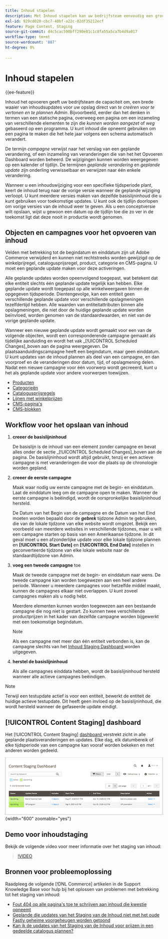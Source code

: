 ```yaml
---
title: Inhoud stapelen
description: Met Inhoud stapelen kan uw bedrijfsteam eenvoudig een groot aantal inhoudsupdates voor uw winkel maken, voorvertonen en plannen, rechtstreeks vanuit de beheerder.
exl-id: 929cd020-cbc7-40bf-a22c-02df35212ecf
feature: Page Content, Staging
source-git-commit: d4c5cac590bff290e81c1c8fa55a5ca7b4d9a017
workflow-type: tm+mt
source-wordcount: '887'
ht-degree: 0%

---
```


# Inhoud stapelen

{{ee-feature}}

Inhoud het opvoeren geeft uw bedrijfsteam de capaciteit om, een brede waaier van inhoudsupdates voor uw opslag direct van _te creëren voor te vertonen en te plannen Admin_. Bijvoorbeeld, eerder dan het denken in termen van een statische pagina, overweeg een pagina om een inzameling van verschillende elementen te zijn die _kunnen worden aangezet_ of _weg_ gebaseerd op een programma. U kunt inhoud die opneemt gebruiken om een pagina te maken die het hele jaar volgens een schema automatisch verandert.

De termijn _campagne_ verwijst naar het verslag van een geplande verandering, of een inzameling van veranderingen die van het het Opvoeren Dashboard worden beheerd. De wijzigingen kunnen worden weergegeven op een kalender of tijdlijn. De termijnen _geplande verandering_ en _geplande update_ zijn onderling verwisselbaar en verwijzen naar één enkele verandering.

Wanneer u een inhoudswijziging voor een specifieke tijdsperiode plant, keert de inhoud terug naar de vorige versie wanneer de geplande wijziging verloopt. U kunt meerdere versies maken van dezelfde basislijninhoud die u kunt gebruiken voor toekomstige updates. U kunt ook de tijdlijn doorlopen om vorige versies van de inhoud weer te geven. Als u een conceptversie wilt opslaan, wijst u gewoon een datum op de tijdlijn toe die zo ver in de toekomst ligt dat deze nooit in productie wordt genomen.

## Objecten en campagnes voor het opvoeren van inhoud

Velden met betrekking tot de begindatum en einddatum zijn uit Adobe Commerce verwijderd en kunnen niet rechtstreeks worden gewijzigd op de winkelprijregel, catalogusprijsregel, product, categorie en CMS-pagina. U moet een geplande update maken voor deze activeringen.

Alle geplande updates worden opeenvolgend toegepast, wat betekent dat elke entiteit slechts één geplande update tegelijk kan hebben. Elke geplande update wordt toegepast op alle winkelweergaven binnen de opgegeven tijdsperiode. Dientengevolge, kan een entiteit geen verschillende geplande update voor verschillende opslagmeningen tezelfdertijd hebben. Alle waarden van entiteitattributen binnen alle opslagmeningen, die niet door de huidige geplande update worden beïnvloed, worden genomen van de standaardwaarden, en niet van de vorige geplande update.

Wanneer een nieuwe geplande update wordt gemaakt voor een van de volgende objecten, wordt een corresponderende campagne gemaakt als tijdelijke aanduiding en wordt het vak _[!UICONTROL Scheduled Changes]_boven aan de pagina weergegeven. De plaatsaanduidingscampagne heeft een begindatum, maar geen einddatum. U kunt updates van de inhoud plannen als deel van een campagne, en dan voorproef en de veranderingen door datum, tijd, of opslagmening delen. Nadat een nieuwe campagne voor één voorwerp wordt gecreeerd, kunt u het als geplande update voor andere voorwerpen toewijzen.

- [Producten](../catalog/product-scheduled-changes.md)
- [Categorieën](../catalog/category-scheduled-changes.md)
- [Catalogusprijsregels](../merchandising-promotions/price-rule-catalog-scheduled-changes.md)
- [Lijnen met winkelprijzen](../merchandising-promotions/price-rule-cart-scheduled-changes.md)
- [CMS-pagina&#39;s](pages-workspace.md#scheduled-changes)
- [CMS-blokken](blocks.md)

## Workflow voor het opslaan van inhoud

1. **creeer de basislijninhoud**

   De basislijn is de inhoud van een element zonder campagne en bevat alles onder de sectie _[!UICONTROL Scheduled Changes]_boven aan de pagina. De basislijninhoud wordt altijd gebruikt, tenzij er een actieve campagne is met veranderingen die voor die plaats op de chronologie worden gepland.

1. **creeer de eerste campagne**

   Maak waar nodig uw eerste campagne met de begin- en einddatum. Laat de einddatum leeg om de campagne open te maken. Wanneer de eerste campagne is beëindigd, wordt de oorspronkelijke basislijninhoud hersteld.

   De Datum van het Begin van de campagne en de Datum van het Eind moeten worden bepaald door de **_gebrek_** tijdzone Admin te gebruiken, die van de lokale tijdzone van elke website wordt omgezet. Bekijk een voorbeeld van meerdere websites in verschillende tijdzones, maar u wilt een campagne starten op basis van een Amerikaanse tijdzone. In dit geval moet u een afzonderlijke update voor elke lokale tijdzone plannen en **[!UICONTROL Start Date]** en **[!UICONTROL End Date]** instellen in geconverteerde tijdzone van elke lokale website naar de standaardtijdzone van Admin.

1. **voeg een tweede campagne** toe

   Maak de tweede campagne met de begin- en einddatum naar wens. De tweede campagne kan worden toegewezen aan een heel andere periode. Wanneer u meerdere campagnes voor hetzelfde middel maakt, kunnen de campagnes elkaar niet overlappen. U kunt zoveel campagnes maken als u nodig hebt.

   Meerdere elementen kunnen worden toegewezen aan een bestaande campagne die nog niet is gestart. Zo kunnen twee verschillende productprijzen in het kader van dezelfde campagne worden bijgewerkt met een toekomstige begindatum.

   >[!NOTE]
   >
   >Als een campagne met meer dan één entiteit verbonden is, kan de campagne slechts van het [ Inhoud Staging Dashboard ](content-staging-dashboard.md) worden uitgegeven.

1. **herstel de basislijninhoud**

   Als alle campagnes einddata hebben, wordt de basislijninhoud hersteld wanneer alle actieve campagnes beëindigen.

>[!NOTE]
>
>Terwijl een testupdate actief is voor een entiteit, bewerkt de entiteit de huidige actieve testupdate. Dit heeft geen invloed op de basislijninhoud, die wordt hersteld wanneer de gefaseerde update eindigt.

## [!UICONTROL Content Staging] dashboard

Het [!UICONTROL Content Staging] [ dashboard ](content-staging-dashboard.md) verstrekt zicht in alle geplande plaatsveranderingen en updates. Elke dag, elk datumbereik of elke tijdsperiode van een campagne kan vooraf worden bekeken en met anderen worden gedeeld.

![ het Opvoeren dashboard ](./assets/content-staging-dashboard-grid.png){width="600" zoomable="yes"}

## Demo voor inhoudstaging

Bekijk de volgende video voor meer informatie over het staging van inhoud:

>[!VIDEO](https://video.tv.adobe.com/v/343784?quality=12)

## Bronnen voor probleemoplossing

Raadpleeg de volgende [!DNL Commerce] artikelen in de Support Knowledge Base voor hulp bij het oplossen van problemen met betrekking tot het staging van inhoud:

- [ Fout 404 op alle pagina&#39;s toe te schrijven aan inhoud die kwestie opneemt ](https://experienceleague.adobe.com/docs/commerce-knowledge-base/kb/troubleshooting/site-down-or-unresponsive/error-404-on-all-pages-due-to-content-staging-issue.html)
- [ Geplande die updates van het Staging van de Inhoud niet met het oude Fastly geheime voorgeheugen worden getoond ](https://experienceleague.adobe.com/docs/commerce-knowledge-base/kb/troubleshooting/miscellaneous/scheduled-content-staging-updates-not-displayed-with-stale-fastly-cache.html)
- [ Kan ik de updates van het Staging van de Inhoud voor prijzen in een gedeelde catalogus plannen?](https://experienceleague.adobe.com/docs/commerce-knowledge-base/kb/faq/can-i-schedule-content-staging-updates-for-prices-in-a-shared-catalog.html)
